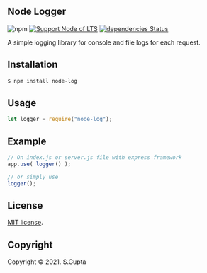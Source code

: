 ## Node Logger

![npm](https://img.shields.io/npm/v/node-log) [![Support Node of LTS](https://img.shields.io/badge/node-latest-brightgreen.svg)](https://nodejs.org/) [![dependencies Status](https://status.david-dm.org/gh/request/request.svg)](https://david-dm.org/request/request)

A simple logging library for console and file logs for each request.

## Installation

```bash
$ npm install node-log
```

## Usage

```javascript
let logger = require("node-log");
```

## Example

```javascript
// On index.js or server.js file with express framework
app.use( logger() );

// or simply use
logger();
```

## License

[MIT license](http://opensource.org/licenses/MIT).

## Copyright

Copyright &copy; 2021. S.Gupta